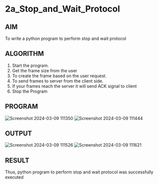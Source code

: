 # 2a_Stop_and_Wait_Protocol
## AIM 
To write a python program to perform stop and wait protocol
## ALGORITHM
1. Start the program.
2. Get the frame size from the user
3. To create the frame based on the user request.
4. To send frames to server from the client side.
5. If your frames reach the server it will send ACK signal to client
6. Stop the Program
## PROGRAM
![Screenshot 2024-03-09 111350](https://github.com/Harevasu/2a_Stop_and_Wait_Protocol/assets/147985044/9f1c98aa-d9bd-4a92-be43-8cd7443e7a24)
![Screenshot 2024-03-09 111444](https://github.com/Harevasu/2a_Stop_and_Wait_Protocol/assets/147985044/62badefe-1519-4134-a54e-952e8e64a6a8)

## OUTPUT
![Screenshot 2024-03-09 111526](https://github.com/Harevasu/2a_Stop_and_Wait_Protocol/assets/147985044/a60cb014-74de-4bdf-a23b-f6ed2c91f806)
![Screenshot 2024-03-09 111621](https://github.com/Harevasu/2a_Stop_and_Wait_Protocol/assets/147985044/3567c53a-311c-4bca-a5f1-a0312d0da6fa)

## RESULT
Thus, python program to perform stop and wait protocol was successfully executed
